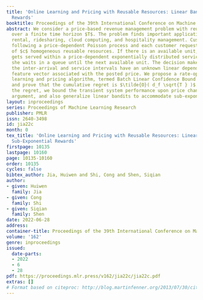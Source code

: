 ```yaml
---
title: 'Online Learning and Pricing with Reusable Resources: Linear Bandits with Sub-Exponential
  Rewards'
booktitle: Proceedings of the 39th International Conference on Machine Learning
abstract: We consider a price-based revenue management problem with reusable resources
  over a finite time horizon $T$. The problem finds important applications in car/bicycle
  rental, ridesharing, cloud computing, and hospitality management. Customers arrive
  following a price-dependent Poisson process and each customer requests one unit
  of $c$ homogeneous reusable resources. If there is an available unit, the customer
  gets served within a price-dependent exponentially distributed service time; otherwise,
  she waits in a queue until the next available unit. The decision maker assumes that
  the inter-arrival and service intervals have an unknown linear dependence on a $d_f$-dimensional
  feature vector associated with the posted price. We propose a rate-optimal online
  learning and pricing algorithm, termed Batch Linear Confidence Bound (BLinUCB),
  and prove that the cumulative regret is $\tilde{O}( d_f \sqrt{T } )$. In establishing
  the regret, we bound the transient system performance upon price changes via a coupling
  argument, and also generalize linear bandits to accommodate sub-exponential rewards.
layout: inproceedings
series: Proceedings of Machine Learning Research
publisher: PMLR
issn: 2640-3498
id: jia22c
month: 0
tex_title: 'Online Learning and Pricing with Reusable Resources: Linear Bandits with
  Sub-Exponential Rewards'
firstpage: 10135
lastpage: 10160
page: 10135-10160
order: 10135
cycles: false
bibtex_author: Jia, Huiwen and Shi, Cong and Shen, Siqian
author:
- given: Huiwen
  family: Jia
- given: Cong
  family: Shi
- given: Siqian
  family: Shen
date: 2022-06-28
address:
container-title: Proceedings of the 39th International Conference on Machine Learning
volume: '162'
genre: inproceedings
issued:
  date-parts:
  - 2022
  - 6
  - 28
pdf: https://proceedings.mlr.press/v162/jia22c/jia22c.pdf
extras: []
# Format based on citeproc: http://blog.martinfenner.org/2013/07/30/citeproc-yaml-for-bibliographies/
---
```


